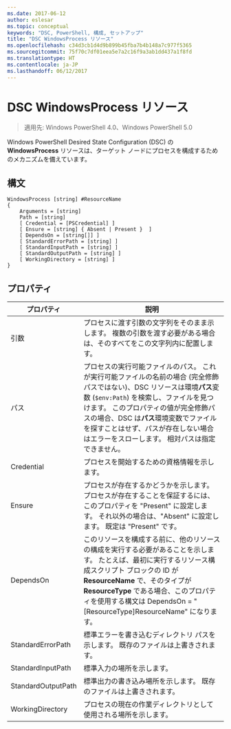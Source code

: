 ```yaml
---
ms.date: 2017-06-12
author: eslesar
ms.topic: conceptual
keywords: "DSC, PowerShell, 構成, セットアップ"
title: "DSC WindowsProcess リソース"
ms.openlocfilehash: c34d3cb1d4d9b899b45fba7b4b148a7c977f5365
ms.sourcegitcommit: 75f70c7df01eea5e7a2c16f9a3ab1dd437a1f8fd
ms.translationtype: HT
ms.contentlocale: ja-JP
ms.lasthandoff: 06/12/2017
---
```

<a id="dsc-windowsprocess-resource" class="xliff"></a>

# DSC WindowsProcess リソース

> 適用先: Windows PowerShell 4.0、Windows PowerShell 5.0

Windows PowerShell Desired State Configuration (DSC) の **WindowsProcess** リソースは、ターゲット ノードにプロセスを構成するためのメカニズムを備えています。

<a id="syntax" class="xliff"></a>

## 構文

```
WindowsProcess [string] #ResourceName
{
    Arguments = [string]
    Path = [string]
    [ Credential = [PSCredential] ]
    [ Ensure = [string] { Absent | Present }  ]
    [ DependsOn = [string[]] ]
    [ StandardErrorPath = [string] ]
    [ StandardInputPath = [string] ]
    [ StandardOutputPath = [string] ]
    [ WorkingDirectory = [string] ]
}
```

<a id="properties" class="xliff"></a>

## プロパティ
|  プロパティ  |  説明   | 
|---|---| 
| 引数| プロセスに渡す引数の文字列をそのまま示します。 複数の引数を渡す必要がある場合は、そのすべてをこの文字列内に配置します。| 
| パス| プロセスの実行可能ファイルのパス。 これが実行可能ファイルの名前の場合 (完全修飾パスではない)、DSC リソースは環境**パス**変数 (`$env:Path`) を検索し、ファイルを見つけます。 このプロパティの値が完全修飾パスの場合、DSC は**パス**環境変数でファイルを探すことはせず、パスが存在しない場合はエラーをスローします。 相対パスは指定できません。| 
| Credential| プロセスを開始するための資格情報を示します。| 
| Ensure| プロセスが存在するかどうかを示します。 プロセスが存在することを保証するには、このプロパティを "Present" に設定します。 それ以外の場合は、"Absent" に設定します。 既定は "Present" です。| 
| DependsOn | このリソースを構成する前に、他のリソースの構成を実行する必要があることを示します。 たとえば、最初に実行するリソース構成スクリプト ブロックの ID が __ResourceName__ で、そのタイプが __ResourceType__ である場合、このプロパティを使用する構文は DependsOn = "[ResourceType]ResourceName" になります。| 
| StandardErrorPath| 標準エラーを書き込むディレクトリ パスを示します。 既存のファイルは上書きされます。| 
| StandardInputPath| 標準入力の場所を示します。| 
| StandardOutputPath| 標準出力の書き込み場所を示します。 既存のファイルは上書きされます。| 
| WorkingDirectory| プロセスの現在の作業ディレクトリとして使用される場所を示します。| 


